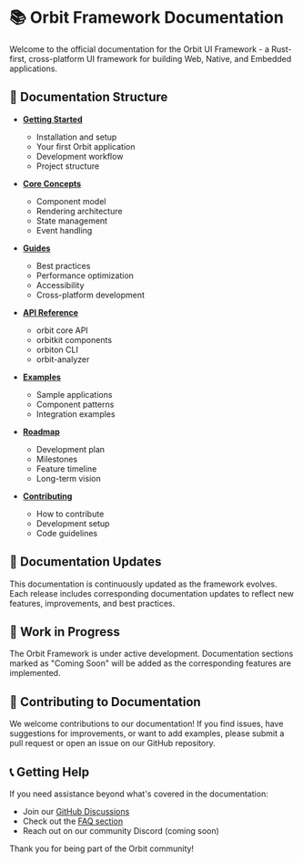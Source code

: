 # 📚 Orbit Framework Documentation

Welcome to the official documentation for the Orbit UI Framework - a Rust-first, cross-platform UI framework for building Web, Native, and Embedded applications.

## 🧭 Documentation Structure

- **[Getting Started](./getting-started/README.md)**
  - Installation and setup
  - Your first Orbit application
  - Development workflow
  - Project structure

- **[Core Concepts](./core-concepts/README.md)**
  - Component model
  - Rendering architecture
  - State management
  - Event handling

- **[Guides](./guides/README.md)**
  - Best practices
  - Performance optimization
  - Accessibility
  - Cross-platform development

- **[API Reference](./api/README.md)**
  - orbit core API
  - orbitkit components
  - orbiton CLI
  - orbit-analyzer

- **[Examples](./examples/README.md)**
  - Sample applications
  - Component patterns
  - Integration examples

- **[Roadmap](./roadmap/README.md)**
  - Development plan
  - Milestones
  - Feature timeline
  - Long-term vision

- **[Contributing](../CONTRIBUTING.md)**
  - How to contribute
  - Development setup
  - Code guidelines

## 📅 Documentation Updates

This documentation is continuously updated as the framework evolves. Each release includes corresponding documentation updates to reflect new features, improvements, and best practices.

## 🔄 Work in Progress

The Orbit Framework is under active development. Documentation sections marked as "Coming Soon" will be added as the corresponding features are implemented.

## 🤝 Contributing to Documentation

We welcome contributions to our documentation! If you find issues, have suggestions for improvements, or want to add examples, please submit a pull request or open an issue on our GitHub repository.

## 📞 Getting Help

If you need assistance beyond what's covered in the documentation:

- Join our [GitHub Discussions](https://github.com/orbitrs/orbit/discussions)
- Check out the [FAQ section](./faq.md)
- Reach out on our community Discord (coming soon)

Thank you for being part of the Orbit community!
